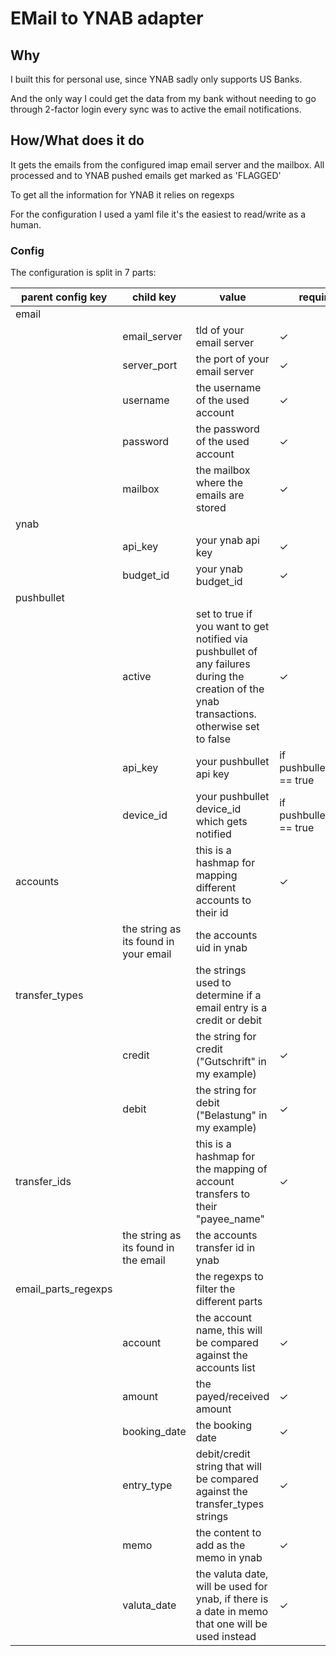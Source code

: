 # EMail to YNAB adapter

## Why
I built this for personal use, since YNAB sadly only supports US Banks.

And the only way I could get the data from my bank without needing to go through 2-factor login every sync was to active the email notifications.

## How/What does it do
It gets the emails from the configured imap email server and the mailbox.
All processed and to YNAB pushed emails get marked as 'FLAGGED'

To get all the information for YNAB it relies on regexps

For the configuration I used a yaml file it's the easiest to read/write as a human.


### Config

The configuration is split in 7 parts:

| parent config key | child key | value | required |  
|---|---|---|---|
| email |
|  | email_server | tld of your email server                | ✓ |
|  | server_port  | the port of your email server           | ✓ |
|  | username     | the username of the used account        | ✓
|  | password     | the password of the used account        | ✓
|  | mailbox      | the mailbox where the emails are stored | ✓
| ynab
|  | api_key      | your ynab api key   | ✓
|  | budget_id    | your ynab budget_id | ✓
| pushbullet
|  | active       | set to true if you want to get notified via pushbullet of any failures during the creation of the ynab transactions. otherwise set to false | ✓
|  | api_key      | your pushbullet api key | if pushbullet.active == true
|  | device_id    | your pushbullet device_id which gets notified | if pushbullet.active == true
| accounts        |  | this is a hashmap for mapping different accounts to their id | ✓
|  | the string as its found in your email | the accounts uid in ynab
| transfer_types  |  | the strings used to determine if a email entry is a credit or debit
|  | credit | the string for credit ("Gutschrift" in my example) | ✓
|  | debit  | the string for debit  ("Belastung" in my example)  | ✓
| transfer_ids    |  | this is a hashmap for the mapping of account transfers to their "payee_name" | ✓
|  | the string as its found in the email  | the accounts transfer id in ynab
| email_parts_regexps |  | the regexps to filter the different parts
|  | account      | the account name, this will be compared against the accounts list | ✓
|  | amount       | the payed/received amount                                         | ✓
|  | booking_date | the booking date   | ✓
|  | entry_type   | debit/credit string that will be compared against the transfer_types strings | ✓
|  | memo         | the content to add as the memo in ynab                            | ✓
|  | valuta_date  | the valuta date, will be used for ynab, if there is a date in memo that one will be used instead | ✓
